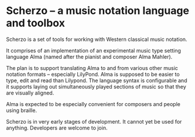 # Scherzo – a music notation language and toolbox

Scherzo is a set of tools for working with Western classical music notation.

It comprises of an implementation of an experimental music type setting language Alma (named after the pianist and composer Alma Mahler).

The plan is to support translating Alma to and from various other music notation formats – especially LilyPond. Alma is supposed to be easier to type, edit and read than Lilypond. The language syntax is configurable and it supports laying out simultaneously played sections of music so that they are visually aligned.

Alma is expected to be especially convenient for composers and people using braille.

Scherzo is in very early stages of development. It cannot yet be used for anything. Developers are welcome to join.
